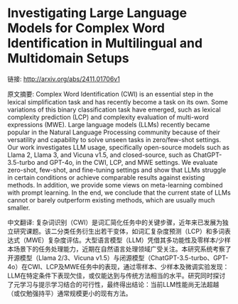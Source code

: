 # Investigating Large Language Models for Complex Word Identification in Multilingual and Multidomain Setups

链接: http://arxiv.org/abs/2411.01706v1

原文摘要:
Complex Word Identification (CWI) is an essential step in the lexical
simplification task and has recently become a task on its own. Some variations
of this binary classification task have emerged, such as lexical complexity
prediction (LCP) and complexity evaluation of multi-word expressions (MWE).
Large language models (LLMs) recently became popular in the Natural Language
Processing community because of their versatility and capability to solve
unseen tasks in zero/few-shot settings. Our work investigates LLM usage,
specifically open-source models such as Llama 2, Llama 3, and Vicuna v1.5, and
closed-source, such as ChatGPT-3.5-turbo and GPT-4o, in the CWI, LCP, and MWE
settings. We evaluate zero-shot, few-shot, and fine-tuning settings and show
that LLMs struggle in certain conditions or achieve comparable results against
existing methods. In addition, we provide some views on meta-learning combined
with prompt learning. In the end, we conclude that the current state of LLMs
cannot or barely outperform existing methods, which are usually much smaller.

中文翻译:
复杂词识别（CWI）是词汇简化任务中的关键步骤，近年来已发展为独立研究课题。该二分类任务衍生出若干变体，如词汇复杂度预测（LCP）和多词表达式（MWE）复杂度评估。大型语言模型（LLM）凭借其多功能性及零样本/少样本场景下的任务处理能力，近期在自然语言处理领域广受关注。本研究系统考察了开源模型（Llama 2/3、Vicuna v1.5）与闭源模型（ChatGPT-3.5-turbo、GPT-4o）在CWI、LCP及MWE任务中的表现，通过零样本、少样本及微调实验发现：LLM在特定条件下表现欠佳，或仅能达到与传统方法相当的水平。研究同时探讨了元学习与提示学习结合的可行性，最终得出结论：当前LLM性能尚无法超越（或仅勉强持平）通常规模更小的现有方法。

